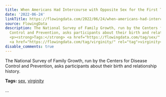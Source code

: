```yaml
---
title: When Americans Had Intercourse with Opposite Sex for the First Time
date: '2022-06-24'
linkTitle: https://flowingdata.com/2022/06/24/when-americans-had-intercourse-with-opposite-sex-for-the-first-time/
source: FlowingData
description: The National Survey of Family Growth, run by the Centers for Disease
  Control and Prevention, asks participants about their birth and relationship history.
  <p><strong>Tags:</strong> <a href="https://flowingdata.com/tag/sex/" rel="tag">sex</a>,
  <a href="https://flowingdata.com/tag/virginity/" rel="tag">virginity</a></p> ...
disable_comments: true
---
```

The National Survey of Family Growth, run by the Centers for Disease Control and Prevention, asks participants about their birth and relationship history. <p><strong>Tags:</strong> <a href="https://flowingdata.com/tag/sex/" rel="tag">sex</a>, <a href="https://flowingdata.com/tag/virginity/" rel="tag">virginity</a></p> ...
